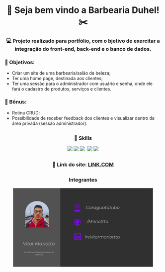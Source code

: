# <div align="center">💈 Seja bem vindo a Barbearia Duhel! ✂️</div>

### <div align="center">💻 Projeto realizado para portfólio, com o bjetivo de exercitar a integração do front-end, back-end e o banco de dados.</div>

### 📌 Objetivos:
- Criar um site de uma barbearia/salão de beleza;
- Ter uma home page, destinada aos clientes;
- Ter uma sessão para o administrador com usuário e senha, onde ele fará o cadastro de produtos, serviços e clientes.

### 🎁 Bônus:
 - Rotina CRUD;
 - Possibilidade de receber feedback dos clientes e visualizar dentro da área privada (sessão administrador).
 
##
### <div align="center">🚀 Skills</div>
<div align="center">
  <img src="https://img.shields.io/badge/HTML5-E34F26?style=for-the-badge&logo=html5&logoColor=white">
  <img src="https://img.shields.io/badge/CSS3-1572B6?style=for-the-badge&logo=css3&logoColor=white">
  <img src="https://img.shields.io/badge/JavaScript-323330?style=for-the-badge&logo=javascript&logoColor=F7DF1E">
  <img src"https://img.shields.io/badge/PHP-777BB4?style=for-the-badge&logo=php&logoColor=white">
  <img src="https://img.shields.io/badge/MySQL-005C84?style=for-the-badge&logo=mysql&logoColor=white">
  <img src="https://img.shields.io/badge/Adobe%20Photoshop-31A8FF?style=for-the-badge&logo=Adobe%20Photoshop&logoColor=black">
</div>

##
### <div align="center">🏡 Link do site: <a href="https://undertakehigh.com.br/barbearia/">LINK.COM</a></div>

##
### <div align="center">Integrantes</div>
<div align="center">
 
 <img src="./private-adm/imgs/apresent.png" width="450px"></img>
 
</div>


